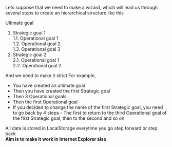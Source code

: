 Lets suppose that we need to make a wizard, which will lead us through several steps to create an hierarchical structure like this

Ultimate goal
1. Strategic goal 1   
1.1. Operational goal 1   
1.2. Operational goal 2   
1.3. Operational goal 3   
2. Strategic goal 2   
2.1. Operational goal 1   
2.2. Operational goal 2

And we need to make it strict For example,
* You have created an ultimate goal
* Then you have created the first Strategic goal
* Then 3 Operational goals
* Then the first Operational goal
* If you decided to change the name of the first Strategic goal, you need to go back by 4 steps - The first to return to the third Operational goal of the first Strategic goal, then to the second and so on

All data is stored in LocalStorage everytime you go step forward or step back    
**Aim is to make it work in Internet Explorer also**
